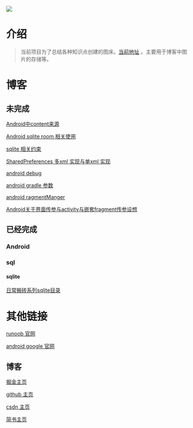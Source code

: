 ![](https://gitee.com/lalalaxiaowifi/pictures/raw/master/image/%E6%97%A5%E5%B8%B8%E6%90%AC%E7%A0%96%E5%A4%B4.png)

# 介绍

> 当前项目为了总结各种知识点创建的图床。[当前地址](https://gitee.com/lalalaxiaowifi/pictures) 。主要用于博客中图片的存储等。



# 博客

## 未完成

[Android中content来源]()

[Android sqlite room 相关使用]()

[sqlite 相关约束]()

[SharedPreferences 多xml 实现与单xml 实现]()

[android debug]()

[android gradle 参数]()

[android ragmentManger]()

[Android关于界面传参与activity与嵌套fragment传参设想]()

## 已经完成

### Android







###  sql

#### sqlite 

[日常搬砖系列sqlite目录](https://juejin.im/post/6868506837000388615)





# 其他链接

[runoob 官网  ](https://www.runoob.com/) 

[android  google 官网](https://developer.android.google.cn/)



## 博客

[掘金主页 ](https://juejin.im/user/1890815728168430)

[github 主页](https://github.com/xiaowifi)

[csdn 主页]()

[简书主页]()

